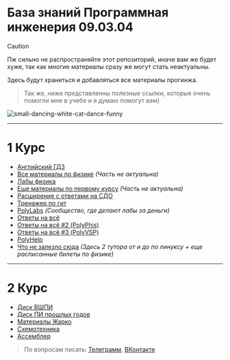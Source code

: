 # База знаний Программная инженерия 09.03.04

> [!CAUTION]
> Пж сильно не распространяйте этот репозиторий, иначе вам же будет хуже, так как многие материалы сразу же могут стать неактуальны.

Здесь будут храниться и добавляться все материалы прогинжа.


> Так же, ниже представленны полезные ссылки, которые очень помогли мне в учебе и я думаю помогут вам)

![small-dancing-white-cat-dance-funny](https://github.com/user-attachments/assets/e4eed1a6-fd9c-423d-a371-3df1ac3d5c2f)

___
# 1 Курс

- [Английский ГДЗ](https://disk.yandex.ru/d/YL7u5Q_u_nDqKA?w=1)
- [Все материалы по физике](https://disk.yandex.ru/d/_TJUMCpRQ11MkQ) *(Часть не актуальна)*
- [Лабы физика](https://disk.yandex.ru/d/QWNOW9l4tdbysA)
- [Еще материалы по первому курсу](https://drive.google.com/drive/folders/1L1G-qq5dw2Pr283_14S0u-MGtpamxtCY) *(Часть не актуальна)*
- [Расширение с ответами на СДО](https://syncshare.naloaty.me/)
- [Тренажер по гит](https://learngitbranching.js.org/?locale=ru_RU)
- [PolyLabs](https://vk.com/polylabs) *(Сообщество, где делают лабы за деньги)*
- [Ответы на всё](https://imetspbstu.super.site/)
- [Ответы на всё #2 (PolyPhis)](https://polyphis.ru/)
- [Ответы на всё #3 (PolyVSP)](https://polyvsp.ru/)
- [PolyHelp](https://vk.com/poly_help_spb)
- [Что не залезло сюда](https://drive.google.com/drive/folders/1gwvSy9u-cKbPPnoMkK1wXIm272gR1B76?usp=drive_link) *(Здесь 2 тутора от и до по линуксу + еще расписанные билеты по физике)*

____
# 2 Курс

- [Диск ВШПИ](https://disk.yandex.ru/d/ke-nMmmk8yUDZw?w=1)
- [Диск ПИ прошлых годов](https://disk.yandex.ru/d/vMKdnWsR8KDP6w)
- [Материалы Жарко](https://disk.yandex.ru/d/tuoGopS7rQjXVw)
- [Схемотехника](https://github.com/seigtm/circuitry-spbpu-homework/tree/e7754e2799fa0f33f92cc691ce88d602def8238d/rs_d_triggers)
- [Ассемблер](https://github.com/zcx1337/assembly2022/tree/main)

> По вопросам писать: [Телеграмм](https://t.me/maksonchigg), [ВКонтакте](https://vk.com/maksonchigg)
